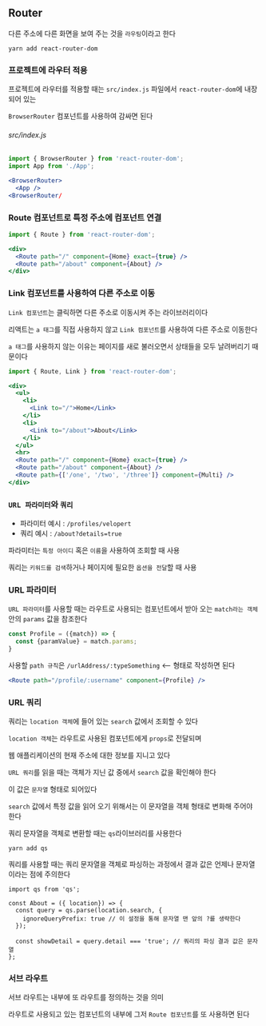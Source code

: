 ## Router  
  
다른 주소에 다른 화면을 보여 주는 것을 `라우팅`이라고 한다  
  
```
yarn add react-router-dom
```
  
### 프로젝트에 라우터 적용
  
프로젝트에 라우터를 적용할 때는 `src/index.js` 파일에서 `react-router-dom`에 내장되어 있는  
  
`BrowserRouter` 컴포넌트를 사용하여 감싸면 된다  
  
###### src/index.js
  
```jsx
import { BrowserRouter } from 'react-router-dom';
import App from './App';

<BrowserRouter>
  <App />
<BrowserRouter/
```
  
### Route 컴포넌트로 특정 주소에 컴포넌트 연결
  
```jsx
import { Route } from 'react-router-dom';

<div>
  <Route path="/" component={Home} exact={true} />
  <Route path="/about" component={About} />
</div>
```  
  
### Link 컴포넌트를 사용하여 다른 주소로 이동
  
`Link 컴포넌트`는 클릭하면 다른 주소로 이동시켜 주는 라이브러리이다  
  
리액트는 `a 태그`를 직접 사용하지 않고 `Link 컴포넌트`를 사용하여 다른 주소로 이동한다  
  
`a 태그`를 사용하지 않는 이유는 페이지를 새로 불러오면서 상태들을 모두 날려버리기 때문이다  
  
```jsx
import { Route, Link } from 'react-router-dom';

<div>
  <ul>
    <li>
      <Link to="/">Home</Link>
    </li>
    <li>
      <Link to="/about">About</Link>
    </li>
  </ul>
  <hr>
  <Route path="/" component={Home} exact={true} />
  <Route path="/about" component={About} />
  <Route path={['/one', '/two', '/three']} component={Multi} />
</div>
```
  
### `URL 파라미터`와 `쿼리`
  
- 파라미터 예시 : `/profiles/velopert`
- 쿼리 예시 : `/about?details=true`
  
파라미터는 `특정 아이디` 혹은 `이름`을 사용하여 조회할 때 사용  
  
쿼리는 `키워드를 검색`하거나 페이지에 필요한 `옵션을 전달`할 때 사용  
  
### URL 파라미터
  
`URL 파라미터`를 사용할 때는 라우트로 사용되는 컴포넌트에서 받아 오는 `match라는 객체` 안의 `params` 값을 참조한다  
  
```jsx
const Profile = ({match}) => {
  const {paramValue} = match.params;
}
```
  
사용할 `path 규칙`은 `/urlAddress/:typeSomething` <-- 형태로 작성하면 된다  
  
```jsx
<Route path="/profile/:username" component={Profile} />
```
  
### URL 쿼리
  
쿼리는 `location 객체`에 들어 있는 `search` 값에서 조회할 수 있다  
  
`location 객체`는 라우트로 사용된 컴포넌트에게 `props`로 전달되며  
  
웹 애플리케이션의 현재 주소에 대한 정보를 지니고 있다  
  
`URL 쿼리`를 읽을 때는 객체가 지닌 값 중에서 `search` 값을 확인해야 한다  
  
이 값은 `문자열` 형태로 되어있다  
  
`search` 값에서 특정 값을 읽어 오기 위해서는 이 문자열을 객체 형태로 변화해 주어야 한다  
  
쿼리 문자열을 객체로 변환할 때는 `qs`라이브러리를 사용한다  
  
```
yarn add qs
```
  
쿼리를 사용할 때는 쿼리 문자열을 객체로 파싱하는 과정에서 결과 값은 언제나 문자열이라는 점에 주의한다
  
```
import qs from 'qs';

const About = ({ location}) => {
  const query = qs.parse(location.search, {
    ignoreQueryPrefix: true // 이 설정을 통해 문자열 맨 앞의 ?를 생략한다
  });
  
  const showDetail = query.detail === 'true'; // 쿼리의 파싱 결과 값은 문자열
};
```  
  
### 서브 라우트
  
서브 라우트는 내부에 또 라우트를 정의하는 것을 의미  
  
라우트로 사용되고 있는 컴포넌트의 내부에 그저 `Route 컴포넌트`를 또 사용하면 된다  
  
